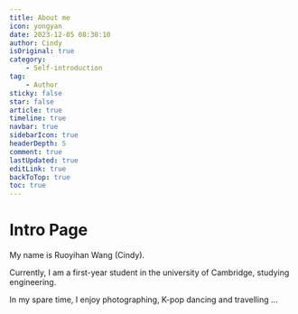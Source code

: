```yaml
---
title: About me
icon: yongyan
date: 2023-12-05 08:30:10
author: Cindy
isOriginal: true
category: 
    - Self-introduction
tag:
    - Author
sticky: false
star: false
article: true
timeline: true
navbar: true
sidebarIcon: true
headerDepth: 5
comment: true
lastUpdated: true
editLink: true
backToTop: true
toc: true
---
```


# Intro Page

My name is Ruoyihan Wang (Cindy).

Currently, I am a first-year student in the university of Cambridge, studying engineering.

In my spare time, I enjoy photographing, K-pop dancing and travelling ...
